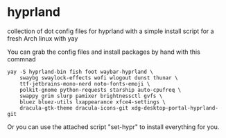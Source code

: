 # hyprland
collection of dot config files for hyprland with a simple install script for a fresh Arch linux with yay

You can grab the config files and install packages by hand with this commnad
```
yay -S hyprland-bin fish foot waybar-hyprland \
    swaybg swaylock-effects wofi wlogout dunst thunar \
    ttf-jetbrains-mono-nerd noto-fonts-emoji \
    polkit-gnome python-requests starship auto-cpufreq \
    swappy grim slurp pamixer brightnessctl gvfs \
    bluez bluez-utils lxappearance xfce4-settings \
    dracula-gtk-theme dracula-icons-git xdg-desktop-portal-hyprland-git
```

Or you can use the attached script "set-hypr" to install everything for you.
